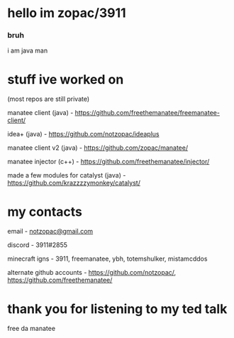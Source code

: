 # hello im zopac/3911
### bruh

i am java man

# stuff ive worked on

(most repos are still private)

manatee client (java) - https://github.com/freethemanatee/freemanatee-client/

idea+ (java) - https://github.com/notzopac/ideaplus

manatee client v2 (java) - https://github.com/zopac/manatee/

manatee injector (c++) - https://github.com/freethemanatee/injector/

made a few modules for catalyst (java) - https://github.com/krazzzzymonkey/catalyst/

# my contacts

email - notzopac@gmail.com

discord - 3911#2855

minecraft igns - 3911, freemanatee, ybh, totemshulker, mistamcddos

alternate github accounts - https://github.com/notzopac/, https://github.com/freethemanatee/

# thank you for listening to my ted talk

free da manatee
